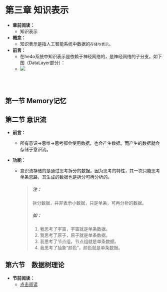 # 第三章 知识表示



* **章前阅读：**
  * 知识表示
* **概念：**
  * 知识表示是指人工智能系统中数据的`存储与表示`。
* **前言：**
  * 在he4o系统中知识表示是依赖于神经网络的，是神经网络的子分支。如下图（DataLayer部分）：
  * ![](../../Resource/img/1.png)

<br><br>

## 第一节 Memory记忆





## 第二节 意识流

* **前言：**

  * 所有意识->思维->思考都会使用数据，也会产生数据。而产生的数据就会存储于意识流。

* **功能：**

  * 意识流存储的是通过思考拆分的数据。因为思考的特性，其一次只能思考单条思路，其生成的数据也是拆分可再分析的。

    > ##### 注：
    >
    > 拆分数据，并非表示小数据，只是单条，可再分析的数据。
    >
    > ##### 如：
    >
    > 1. 我思考了宇宙，宇宙就是单条数据。
    > 2. 我思考了原子，原子就是单条数据。
    > 3. 我思考了节点组，节点组就是单条数据。
    > 4. 我思考了抽象“颜色”，颜色就是单条数据。



## 第六节　数据树理论

* **节前阅读：**
  * [点击阅读](../../手写笔记/Note3.md#n3p7数据树理论)
